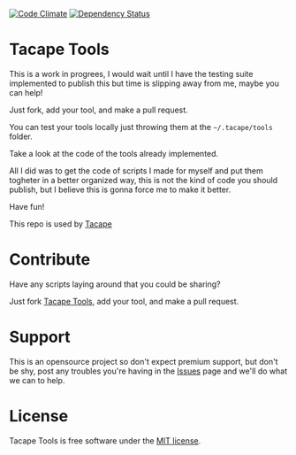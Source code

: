 [![Code Climate](https://codeclimate.com/github/lucasmartins/tacape-tools.png)](https://codeclimate.com/github/lucasmartins/tacape-tools) [![Dependency Status](https://gemnasium.com/lucasmartins/tacape-tools.png)](https://gemnasium.com/lucasmartins/tacape-tools)


Tacape Tools
============

This is a work in progrees, I would wait until I have the testing suite implemented to publish this but time is slipping away from me, maybe you can help!

Just fork, add your tool, and make a pull request.

You can test your tools locally just throwing them at the `~/.tacape/tools` folder.

Take a look at the code of the tools already implemented.

All I did was to get the code of scripts I made for myself and put them togheter in a better organized way, this is not the kind of code you should publish, but I believe this is gonna force me to make it better.

Have fun!

This repo is used by [Tacape](https://github.com/lucasmartins/tacape)

Contribute
==========

Have any scripts laying around that you could be sharing? 

Just fork [Tacape Tools](https://github.com/lucasmartins/tacape-tools), add your tool, and make a pull request.

Support
=======

This is an opensource project so don't expect premium support, but don't be shy, post any troubles you're having in the [Issues](https://github.com/lucasmartins/tacape/issues) page and we'll do what we can to help.

License
=======

Tacape Tools is free software under the [MIT license](http://lucasmartins.mit-license.org).